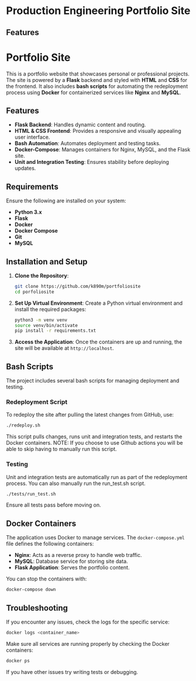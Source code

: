 # Production Engineering Portfolio Site

## Features

# Portfolio Site

This is a portfolio website that showcases personal or professional projects. The site is powered by a **Flask** backend and styled with **HTML** and **CSS** for the frontend. It also includes **bash scripts** for automating the redeployment process using **Docker** for containerized services like **Nginx** and **MySQL**.

## Features

- **Flask Backend**: Handles dynamic content and routing.
- **HTML & CSS Frontend**: Provides a responsive and visually appealing user interface.
- **Bash Automation**: Automates deployment and testing tasks.
- **Docker-Compose**: Manages containers for Nginx, MySQL, and the Flask site.
- **Unit and Integration Testing**: Ensures stability before deploying updates.

## Requirements

Ensure the following are installed on your system:

- **Python 3.x**
- **Flask**
- **Docker**
- **Docker Compose**
- **Git**
- **MySQL**

## Installation and Setup

1. **Clone the Repository**:
   ```bash
   git clone https://github.com/k890m/portfoliosite
   cd porfoliosite
   ```

2. **Set Up Virtual Environment**:
   Create a Python virtual environment and install the required packages:
   ```bash
   python3 -m venv venv
   source venv/bin/activate
   pip install -r requirements.txt
   ```

5. **Access the Application**:
   Once the containers are up and running, the site will be available at `http://localhost`.

## Bash Scripts

The project includes several bash scripts for managing deployment and testing.

### Redeployment Script

To redeploy the site after pulling the latest changes from GitHub, use:

```bash
./redeploy.sh
```

This script pulls changes, runs unit and integration tests, and restarts the Docker containers. NOTE: If you choose to use Github actions you will be able to skip having to manually run this script.

### Testing

Unit and integration tests are automatically run as part of the redeployment process. You can also manually run the run_test.sh script.

```bash
./tests/run_test.sh
```

Ensure all tests pass before moving on.

## Docker Containers

The application uses Docker to manage services. The `docker-compose.yml` file defines the following containers:

- **Nginx**: Acts as a reverse proxy to handle web traffic.
- **MySQL**: Database service for storing site data.
- **Flask Application**: Serves the portfolio content.

You can stop the containers with:

```bash
docker-compose down
```

## Troubleshooting

If you encounter any issues, check the logs for the specific service:

```bash
docker logs <container_name>
```

Make sure all services are running properly by checking the Docker containers:

```bash
docker ps
```

If you have other issues try writing tests or debugging.

